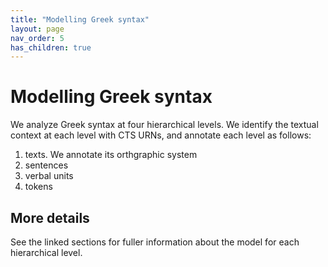 ```yaml
---
title: "Modelling Greek syntax"
layout: page
nav_order: 5
has_children: true
---
```




# Modelling Greek syntax

We analyze Greek syntax at four hierarchical levels.  We identify the textual context at each level with CTS URNs, and annotate each level as follows:


1. texts.  We annotate its orthgraphic system
2. sentences
3. verbal units
4. tokens

## More details

See the linked sections for fuller information about the model for each hierarchical level.